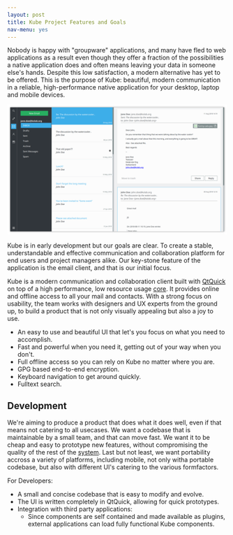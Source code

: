 ```yaml
---
layout: post
title: Kube Project Features and Goals
nav-menu: yes
---
```


Nobody is happy with "groupware" applications, and many have fled to web applications as a result even though they offer a fraction of the possibilities a native application does and often means leaving your data in someone else's hands. Despite this low satisfaction, a modern alternative has yet to be offered.
This is the purpose of Kube: beautiful, modern communication in a reliable, high-performance native application for your desktop, laptop and mobile devices.

![Kube](assets/images/kube_main.png)

Kube is in early development but our goals are clear. To create a stable, understandable and effective communication and collaboration platform for end users and project managers alike. Our key-stone feature of the application is the email client, and that is our initial focus.

Kube is a modern communication and collaboration client built with [QtQuick](http://doc.qt.io/qt-5/qtquick-index.html) on top of a high performance, low resource usage [core](http://kube-sink.readthedocs.io/en/latest/design/). It provides online and offline access to all your mail and contacts. With a strong focus on usability, the team works with designers and UX experts from the ground up, to build a product that is not only visually appealing but also a joy to use.

* An easy to use and beautiful UI that let's you focus on what you need to accomplish.
* Fast and powerful when you need it, getting out of your way when you don't.
* Full offline access so you can rely on Kube no matter where you are.
* GPG based end-to-end encryption.
* Keyboard navigation to get around quickly.
* Fulltext search.

## Development

We're aiming to produce a product that does what it does well, even if that means not catering to all usecases. We want a codebase that is maintainable by a small team, and that  can move fast. We want it to be cheap and easy to prototype new features, without compromising the quality of the rest of the [system](http://kube.readthedocs.io/en/latest/design/). Last but not least, we want portability accross a variety of platforms, including mobile, not only witha portable codebase, but also with different UI's catering to the various formfactors.

For Developers:
* A small and concise codebase that is easy to modify and evolve.
* The UI is written completely in QtQuick, allowing for quick prototypes.
* Integration with third party applications:
    * Since components are self contained and made available as plugins, external applications can load fully functional Kube components.


